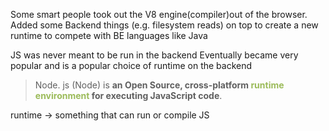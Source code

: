 Some smart people took out the V8 engine(compiler)out of the browser. Added some Backend things (e.g. filesystem reads) on top to create a new runtime to compete with BE languages like Java

JS was never meant to be run in the backend Eventually became very popular and is a popular choice of runtime on the backend

> Node. js (Node) is **an Open Source, cross-platform <font color="#9bbb59">runtime environment</font> for executing JavaScript code**.

runtime -> something that can run or compile JS